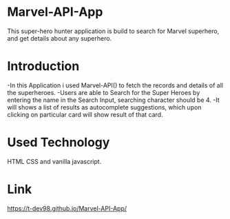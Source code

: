 # Marvel-API-App
This super-hero hunter application is build to search for Marvel superhero, and get details about any superhero.

# Introduction
-In this Application i used Marvel-API() to fetch the records and details of all the superheroes.
-Users are able to Search for the Super Heroes by entering the name in the Search Input, searching character should be 4.
-It will shows a list of results as autocomplete suggestions, which upon clicking on particular card will show result of that card.

# Used Technology
HTML CSS and  vanilla javascript.

# Link
https://t-dev98.github.io/Marvel-API-App/
